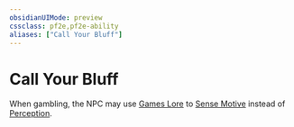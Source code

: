 ```yaml
---
obsidianUIMode: preview
cssclass: pf2e,pf2e-ability
aliases: ["Call Your Bluff"]
---
```

# Call Your Bluff

When gambling, the NPC may use [Games Lore](skills.md#Lore) to [Sense Motive](sense-motive.md) instead of [Perception](skills.md#Perception).